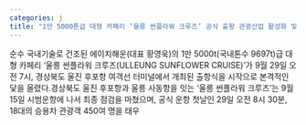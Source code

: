 ```yaml
---
categories: j
title: "1만 5000톤급 대형 카페리 ‘울릉 썬플라워 크루즈’ 공식 출항 관광산업 활성화 및 생활편의 확충 기대"
---
```

순수 국내기술로 건조된 에이치해운(대표 황영욱)의 1만 5000t(국내톤수 9697t)급 대형 카페리 &lsquo;울릉 썬플라워 크루즈(ULLEUNG SUNFLOWER CRUISE)&rsquo;가 9월 29일 오전 7시, 경상북도 울진 후포항 여객선 터미널에서 개최된 출항식을 시작으로 본격적인 닻을 올렸다.경상북도 울진 후포항과 울릉 사동항을 잇는 &lsquo;울릉 썬플라워 크루즈&rsquo;는 9월 15일 시범운항에 나서 최종 점검을 마쳤으며, 공식 운항 첫날인 29일 오전 8시 30분, 18대의 승용차 관광객 450여 명을 태우
